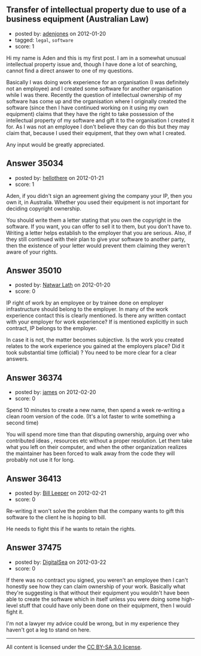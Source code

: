## Transfer of intellectual property due to use of a business equipment (Australian Law)

- posted by: [adenjones](https://stackexchange.com/users/-1/15725-adenjones) on 2012-01-20
- tagged: `legal`, `software`
- score: 1

Hi my name is Aden and this is my first post. I am in a somewhat unusual intellectual property issue and, though I have done a lot of searching, cannot find a direct answer to one of my questions.

Basically I was doing work experience for an organisation (I was definitely not an employee) and I created some software for another organisation while I was there. Recently the question of intellectual ownership of my software has come up and the organisation where I originally created the software (since then I have continued working on it using my own equipment) claims that they have the right to take possession of the intellectual property of my software and gift it to the organisation I created it for. As I was not an employee I don't believe they can do this but they may claim that, because I used their equipment, that they own what I created.

Any input would be greatly appreciated.


## Answer 35034

- posted by: [hellothere](https://stackexchange.com/users/-1/15820-hellothere) on 2012-01-21
- score: 1

Aden, if you didn't sign an agreement giving the company your IP, then you own it, in Australia. Whether you used their equipment is not important for deciding copyright ownership.

You should write them a letter stating that you own the copyright in the software. If you want, you can offer to sell it to them, but you don't have to. Writing a letter helps establish to the employer that you are serious. Also, if they still continued with their plan to give your software to another party, then the existence of your letter would prevent them claiming they weren't aware of your rights.


## Answer 35010

- posted by: [Natwar Lath](https://stackexchange.com/users/-1/15181-natwar-lath) on 2012-01-20
- score: 0

IP right of work by an employee or by trainee done on employer infrastructure should belong to the employer. In many of the work experience contact this is clearly mentioned. Is there any written contact with your employer for work experience? If is mentioned explicitly in such contract, IP belongs to the employer. 

In case it is not, the matter becomes subjective. Is the work you created relates to the work experience you gained at the employers place? Did it took substantial time (official) ? You need to be more clear for a clear answers.


## Answer 36374

- posted by: [james](https://stackexchange.com/users/-1/5800-james) on 2012-02-20
- score: 0

Spend 10 minutes to create a new name, then spend a week re-writing a clean room version of the code. (It's a lot faster to write something a second time)

You will spend more time than that disputing ownership, arguing over who contributed ideas , resources etc without a proper resolution. Let them take what you left on their computer, and when the other organization realizes the maintainer has been forced to walk away from the code they will probably not use it for long.


## Answer 36413

- posted by: [Bill Leeper](https://stackexchange.com/users/-1/4708-bill-leeper) on 2012-02-21
- score: 0

Re-writing it won't solve the problem that the company wants to gift this software to the client he is hoping to bill.

He needs to fight this if he wants to retain the rights.


## Answer 37475

- posted by: [DigitalSea](https://stackexchange.com/users/-1/7816-digitalsea) on 2012-03-22
- score: 0

If there was no contract you signed, you weren't an employee then I can't honestly see how they can claim ownership of your work. Basically what they're suggesting is that without their equipment you wouldn't have been able to create the software which in itself unless you were doing some high-level stuff that could have only been done on their equipment, then I would fight it.

I'm not a lawyer my advice could be wrong, but in my experience they haven't got a leg to stand on here.



---

All content is licensed under the [CC BY-SA 3.0 license](https://creativecommons.org/licenses/by-sa/3.0/).
